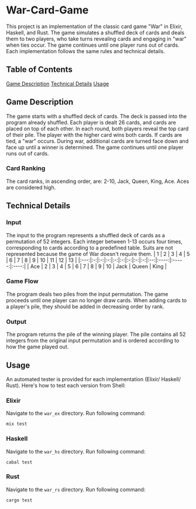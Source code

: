 # War-Card-Game
This project is an implementation of the classic card game "War" in Elixir, Haskell, and Rust. The game simulates a shuffled deck of cards and deals them to two players, who take turns revealing cards and engaging in "war" when ties occur. The game continues until one player runs out of cards. Each implementation follows the same rules and technical details.

## Table of Contents

[Game Description](##Game-Description)
[Technical Details](##Technical-Details)
[Usage](##Usage)

## Game Description
The game starts with a shuffled deck of cards. The deck is passed into the program already shuffled. Each player is dealt 26 cards, and cards are placed on top of each other. In each round, both players reveal the top card of their pile. The player with the higher card wins both cards. If cards are tied, a "war" occurs. During war, additional cards are turned face down and face up until a winner is determined. The game continues until one player runs out of cards.

### Card Ranking
The card ranks, in ascending order, are: 2-10, Jack, Queen, King, Ace. Aces are considered high.

## Technical Details
### Input
The input to the program represents a shuffled deck of cards as a permutation of 52 integers. Each integer between 1-13 occurs four times, corresponding to cards according to a predefined table. Suits are not represented because the game of War doesn't require them.
|  1  | 2 | 3 | 4 | 5 | 6 | 7 | 8 | 9 | 10 |  11  |   12  |  13  |
|:---:|:-:|:-:|:-:|:-:|:-:|:-:|:-:|:-:|:--:|:----:|:-----:|:----:|
| Ace | 2 | 3 | 4 | 5 | 6 | 7 | 8 | 9 | 10 | Jack | Queen | King |

### Game Flow
The program deals two piles from the input permutation.
The game proceeds until one player can no longer draw cards.
When adding cards to a player's pile, they should be added in decreasing order by rank.

### Output
The program returns the pile of the winning player. The pile contains all 52 integers from the original input permutation and is ordered according to how the game played out.

## Usage
An automated tester is provided for each implementation (Elixir/ Haskell/ Rust). Here's how to test each version from Shell:

### Elixir
Navigate to the `war_ex` directory.
Run following command:

```
mix test
```

### Haskell
Navigate to the `war_hs` directory.
Run following command:

```
cabal test
```

### Rust
Navigate to the `war_rs` directory.
Run following command:

```
cargo test
```
